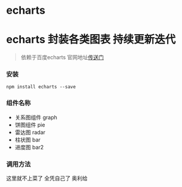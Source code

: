 # echarts
# echarts 封装各类图表 持续更新迭代

> 依赖于百度echarts 官网地址[传送门](https://echarts.apache.org/zh/index.html)

### 安装 

```
npm install echarts --save
```

### 组件名称

* 关系图组件    graph
* 饼图组件      pie
* 雷达图        radar
* 柱状图        bar
* 进度图        bar2

### 调用方法 

这里就不上菜了 全凭自己了 奥利给